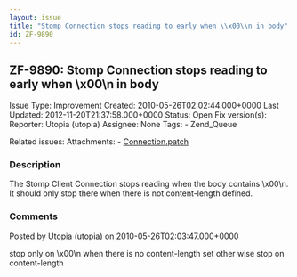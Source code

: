```yaml
---
layout: issue
title: "Stomp Connection stops reading to early when \\x00\\n in body"
id: ZF-9890
---
```


ZF-9890: Stomp Connection stops reading to early when \\x00\\n in body
----------------------------------------------------------------------

 Issue Type: Improvement Created: 2010-05-26T02:02:44.000+0000 Last Updated: 2012-11-20T21:37:58.000+0000 Status: Open Fix version(s): 
 Reporter:  Utopia (utopia)  Assignee:  None  Tags: - Zend\_Queue
 
 Related issues: 
 Attachments: - [Connection.patch](/issues/secure/attachment/13109/Connection.patch)
 
### Description

The Stomp Client Connection stops reading when the body contains \\x00\\n. It should only stop there when there is not content-length defined.

 

 

### Comments

Posted by Utopia (utopia) on 2010-05-26T02:03:47.000+0000

stop only on \\x00\\n when there is no content-length set other wise stop on content-length

 

 